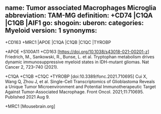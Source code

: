 name: Tumor associated Macrophages Microglia
abbreviation: TAM-MG
definition: +CD74 |C1QA |C1QB |AIF1
go: 
shogoin: 
uberon: 
categories: Myeloid
version: 1 
synonyms:
---
+CD163 +MRC1 |APOE |C1QA |C1QB |C1QC |TYROBP

+APOE +S100A11 +CD163
[https://doi.org/10.1038/s43018-021-00201-z] Friedrich, M., Sankowski, R., Bunse, L. et al. Tryptophan metabolism drives dynamic immunosuppressive myeloid states in IDH-mutant gliomas. Nat Cancer 2, 723–740 (2021). 

+C1QA +C1QB +C1QC +TYROBP
[doi:10.3389/fonc.2021.710695] Cui X, Wang Q, Zhou J, et al. Single-Cell Transcriptomics of Glioblastoma Reveals a Unique Tumor Microenvironment and Potential Immunotherapeutic Target Against Tumor-Associated Macrophage. Front Oncol. 2021;11:710695. Published 2021 Aug 9. 

+MRC1
[Mousebrain.org]